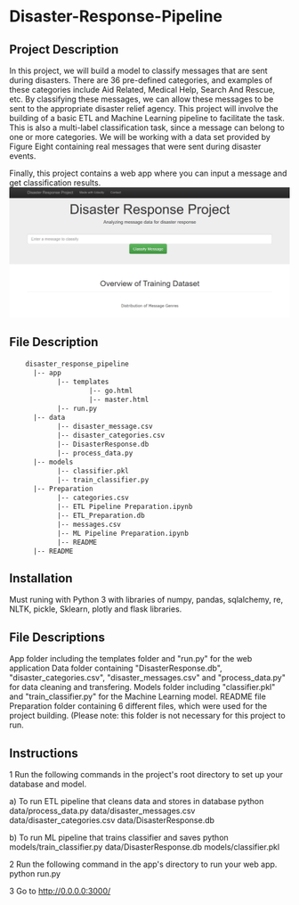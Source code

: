 # Disaster-Response-Pipeline
## Project Description
In this project, we will build a model to classify messages that are sent during disasters. There are 36 pre-defined categories, and examples of these categories include Aid Related, Medical Help, Search And Rescue, etc. By classifying these messages, we can allow these messages to be sent to the appropriate disaster relief agency. This project will involve the building of a basic ETL and Machine Learning pipeline to facilitate the task. This is also a multi-label classification task, since a message can belong to one or more categories. We will be working with a data set provided by Figure Eight containing real messages that were sent during disaster events.

Finally, this project contains a web app where you can input a message and get classification results.
![](https://github.com/KatrinaHramovich/Disaster-Response-Pipeline/blob/main/app_web.PNG)

## File Description
        disaster_response_pipeline
          |-- app
                |-- templates
                        |-- go.html
                        |-- master.html
                |-- run.py
          |-- data
                |-- disaster_message.csv
                |-- disaster_categories.csv
                |-- DisasterResponse.db
                |-- process_data.py
          |-- models
                |-- classifier.pkl
                |-- train_classifier.py
          |-- Preparation
                |-- categories.csv
                |-- ETL Pipeline Preparation.ipynb
                |-- ETL_Preparation.db
                |-- messages.csv
                |-- ML Pipeline Preparation.ipynb
                |-- README
          |-- README

## Installation
Must runing with Python 3 with libraries of numpy, pandas, sqlalchemy, re, NLTK, pickle, Sklearn, plotly and flask libraries.

## File Descriptions
App folder including the templates folder and "run.py" for the web application
Data folder containing "DisasterResponse.db", "disaster_categories.csv", "disaster_messages.csv" and "process_data.py" for data cleaning and transfering.
Models folder including "classifier.pkl" and "train_classifier.py" for the Machine Learning model.
README file
Preparation folder containing 6 different files, which were used for the project building. (Please note: this folder is not necessary for this project to run.

## Instructions

1 Run the following commands in the project's root directory to set up your database and model.

a) To run ETL pipeline that cleans data and stores in database python data/process_data.py data/disaster_messages.csv data/disaster_categories.csv data/DisasterResponse.db

b) To run ML pipeline that trains classifier and saves python models/train_classifier.py data/DisasterResponse.db models/classifier.pkl

2 Run the following command in the app's directory to run your web app. python run.py

3 Go to http://0.0.0.0:3000/

          
